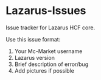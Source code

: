 # Lazarus-Issues
Issue tracker for Lazarus HCF core.

Use this issue format:
 1. Your Mc-Market username
 2. Lazarus version
 3. Brief description of error/bug
 4. Add pictures if possible
